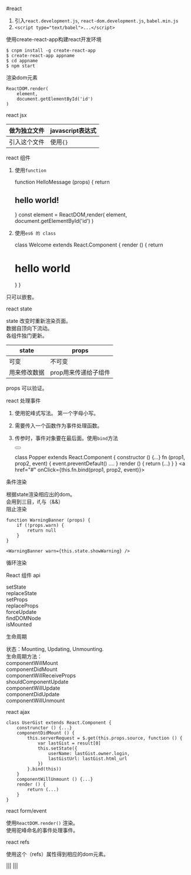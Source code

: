 #react

1. 引入`react.development.js`, `react-dom.development.js`, `babel.min.js`  
2. `<script type="text/babel">...</script>`  

使用create-react-app构建react开发环境  

	$ cnpm install -g create-react-app
	$ create-react-app appname
	$ cd appname
	$ npm start

渲染dom元素  

	ReactDOM.render(
		element,
		document.getElementById('id')
	)

react jsx  

|做为独立文件|javascript表达式|
|-|-|
|引入这个文件|使用`{}`|  

react 组件  

1. 使用`function`  

	function HelloMessage (props) {
		return <h2>hello world!</h2>
	}
	const element = <HelloMessage />
	ReactDOM,render(
		element, 
		document.getElementById('id')
	)

2. 使用`es6 的 class`  

	class Welcome extends React.Component {
		render () {
			return <h1>hello world</h1>
		}
	}

只可以嵌套。  

react state  

state 改变时重新渲染页面。  
数据自顶向下流动。  
各组件独门更新。  

|state|props|
|-|-|
|可变|不可变|
|用来修改数据|prop用来传递给子组件|

props 可以验证。  

react 处理事件  

1. 使用驼峰式写法。 第一个字母小写。  
2. 需要传入一个函数作为事件处理函数。 
3. 传参时，事件对象要在最后面。使用`bind`方法   

	<button onClick={activateLasers}></button>

	class Popper extends React.Component {
		constructor () {...}
		fn (prop1, prop2, event) {
			event.preventDefault()
			....
		}
		render () {
			return (...)
		}
	}
	<a href="#" onClick={this.fn.bind(prop1, prop2, event)}></a>

条件渲染  

根据state渲染相应出的dom。  
会用到三目，if,与（&&）  
阻止渲染  

	function WarningBanner (props) {
		if (!props.warn) {
			return null
		}
	}

	<WarningBanner warn={this.state.showWarning} />

循环渲染  

React 组件 api  

setState  
replaceState  
setProps  
replaceProps  
forceUpdate  
findDOMNode  
isMounted  

生命周期  

状态：Mounting, Updating, Unmounting.  
生命周期方法：  
componentWillMount  
componentDidMount  
componentWillReceiveProps  
shouldComponentUpdate  
componentWillUpdate  
componentDidUpdate  
componentWillUnmount  

react ajax  

	class UserGist extends React.Component {
		construnctor () {...}
		componentDidMount () {
			this.serverRequest = $.get(this.props.source, function () {
				var lastGist = result[0]
				this.setState({
					userName: lastGist.owner.login,
					lastGistUrl: lastGist.html_url
				})
			}.bind(this))
		}
		componentWillUnmount () {...}
		render () {
			return (...)
		}
	}

react form/event  

使用`ReactDOM.render()` 渲染。  
使用驼峰命名的事件处理事件。  

react refs  

使用这个（refs）属性得到相应的dom元素。  

|||
|||

